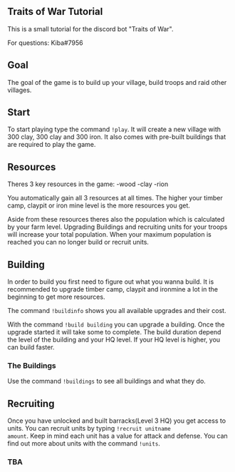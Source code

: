 ## Traits of War Tutorial

This is a small tutorial for the discord bot "Traits of War".

For questions: Kiba#7956

## Goal

The goal of the game is to build up your village, build troops and raid other villages.

## Start

To start playing type the command <code>!play</code>. It will create a new village with 300 clay, 300 clay and 300 iron. It also comes with pre-built buildings that are required to play the game.

## Resources

Theres 3 key resources in the game:
-wood
-clay
-rion

You automatically gain all 3 resources at all times. The higher your timber camp, claypit or iron mine level is the more resources you get.

Aside from these resources theres also the population which is calculated by your farm level. Upgrading Buildings and recruiting units for your troops will increase your total population. When your maximum population is reached you can no longer build or recruit units.

## Building

In order to build you first need to figure out what you wanna build. It is recommended to upgrade timber camp, claypit and ironmine a lot in the beginning to get more resources.

The command <code>!buildinfo</code> shows you all available upgrades and their cost.

With the command <code>!build building</code> you can upgrade a building. Once the upgrade started it will take some to complete. The build duration depend the level of the building and your HQ level. If your HQ level is higher, you can build faster.

### The Buildings

Use the command <code>!buildings</code> to see all buildings and what they do.

## Recruiting

Once you have unlocked and built barracks(Level 3 HQ) you get access to units. You can recruit units by typing <code>!recruit unitname amount</code>. Keep in mind each unit has a value for attack and defense. You can find out more about units with the command <code>!units</code>.

### TBA 


